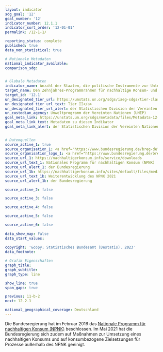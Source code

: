 ```yaml
---
layout: indicator    
sdg_goal: '12'    
goal_number: '12'    
indicator_number: 12.1.1    
indicator_sort_order: '12-01-01'    
permalink: /12-1-1/    

reporting_status: complete    
published: true    
data_non_statistical: true    

# Nationale Metadaten    
national_indicator_available:     
comparison_sdg:     
    

# Globale Metadaten    
indicator_name: Anzahl der Staaten, die politische Instrumente zur Unterstützung des Übergangs zu nachhaltigem Konsum und nachhaltiger Produktion entwickeln, beschließen und umsetzen    
target_name: Den Zehnjahres-Programmrahmen für nachhaltige Konsum- und Produktionsmuster umsetzen, wobei alle Länder, an der Spitze die entwickelten Länder, Maßnahmen ergreifen, unter Berücksichtigung des Entwicklungsstands und der Kapazitäten der Entwicklungsländer    
target_id: '12.1'    
un_designated_tier_url: https://unstats.un.org/sdgs/iaeg-sdgs/tier-classification/'    
un_designated_tier_url_text: Tier II</a>    
un_designated_tier_url_alert: der Statistischen Division der Vereinten Nationen    
un_custodian_agency: Umweltprogramm der Vereinten Nationen (UNEP)    
goal_meta_link: https://unstats.un.org/sdgs/metadata/files/Metadata-12-01-01.pdf    
goal_meta_link_text: Metadaten zu diesem Indikator    
goal_meta_link_alert: der Statistischen Division der Vereinten Nationen    
    

# Datenquellen
source_active_1: true
source_organisation_1: <a href="https://www.bundesregierung.de/breg-de" target="_blank" onclick="return confirm_alert('der Bundesregierung','De');"> Die Bundesregierung </a>
source_organisation_logo_1: <a href="https://www.bundesregierung.de/breg-de" target="_blank" onclick="return confirm_alert('der Bundesregierung','De');"><img src="https://sdg-indikatoren.de/public/OrgImgDe/bundesregierung.png" alt="Logo bundesregierung" style="height:60px; width:148px"/></a>
source_url_1: https://nachhaltigerkonsum.info/service/downloads
source_url_text_1: Nationales Programm für nachhaltigen Konsum (NPNK)
source_url_alert_1: der Bundesregierung
source_url_1b: https://nachhaltigerkonsum.info/sites/default/files/medien/dokumente/beschluss-sts-ausschuss-5-2021-nachhaltiger-konsum-data.pdf
source_url_text_1b: Weiterentwicklung des NPNK 2021
source_url_alert_1b: der Bundesregierung

source_active_2: false

source_active_3: false

source_active_4: false

source_active_5: false

source_active_6: false
    
data_show_map: False    
data_start_values:     
    
copyright: '&copy; Statistisches Bundesamt (Destatis), 2023'    
data_footnote:     

# Grafik Eigenschaften    
graph_title: 
graph_subtitle:     
graph_type: line    

show_line: true
span_gaps: true    

previous: 11-b-2    
next: 12-2-1    

national_geographical_coverage: Deutschland    
---
```



Die Bundesregierung hat im Februar 2016 das <a href="https://nachhaltigerkonsum.info/service/downloads" target="_blank" onclick="return confirm_alert('des Kompetenzzentrums Nachhaltiger Konsum','De');">Nationale Programm für nachhaltigen Konsum (NPNK)</a> beschlossen. Im Mai 2021 hat die Bundesregierung sich zudem auf Maßnahmen zur Umsetzung eines nachhaltigen Konsums und auf konsumbezogene Zielsetzungen für Prozesse außerhalb des NPNK geeinigt.